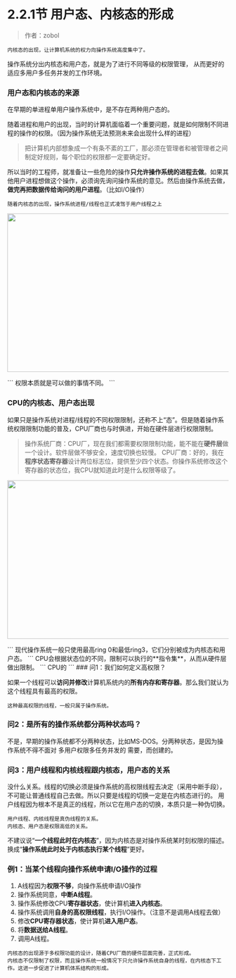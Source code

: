 # 2.2.1节  用户态、内核态的形成

>作者：zobol


```
内核态的出现，让计算机系统的权力向操作系统高度集中了。
```
操作系统分出内核态和用户态，就是为了进行不同等级的权限管理， 从而更好的适应多用户多任务并发的工作环境。
### 用户态和内核态的来源

在早期的单进程单用户操作系统中，是不存在两种用户态的。

随着进程和用户的出现，当时的计算机面临着一个重要问题，就是如何限制不同进程的操作的权限。（因为操作系统无法预测未来会出现什么样的进程）
>把计算机内部想象成一个有条不紊的工厂，那必须在管理者和被管理者之间制定好规则，每个职位的权限都一定要确定好。

所以当时的工程师，就准备让一些危险的操作**只允许操作系统的进程去做**。如果其他用户进程想做这个操作，必须询先询问操作系统的意见。然后由操作系统去做，**做完再把数据传给询问的用户进程**。（比如I/O操作）

```
随着内核态的出现，操作系统进程/线程也正式凌驾于用户线程之上
```
<p align="center"><img width="600" height="360" src="/LearnOperatingSystem/Photo/15.jpg"></p>
```
权限本质就是可以做的事情不同。
```


### CPU的内核态、用户态出现
如果只是操作系统对进程/线程的不同权限限制，还称不上“态”。但是随着操作系统权限限制功能的普及，CPU厂商也与时俱进，开始在硬件层进行权限限制。
>操作系统厂商：CPU厂，现在我们都需要权限限制功能，能不能在**硬件层**做一个设计。软件层做不够安全，速度切换也较慢。
>CPU厂商：好的，我在**程序状态寄存器**设计两位标志位，提供至少四个状态。你操作系统修改这个寄存器的状态位，我CPU就知道此时是什么权限等级了。

<p align="center"><img width="600" height="360" src="/LearnOperatingSystem/Photo/16.jpg"></p>
```
现代操作系统一般只使用最高ring 0和最低ring3，它们分别被成为内核态和用户态。
```
CPU会根据状态位的不同，限制可以执行的**指令集**，从而从硬件层做出限制。
```
CPU的
```
### 问1：我们如何定义高权限？

如果一个线程可以**访问并修改**计算机系统内的**所有内存和寄存器**。那么我们就认为这个线程具有最高的权限。
```
这种最高权限的线程，一般只属于操作系统。
```
### 问2：是所有的操作系统都分两种状态吗？
不是，早期的操作系统都不分两种状态，比如MS-DOS。分两种状态，是因为操作系统不得不面对 多用户权限多任务并发的 需要，而创建的。
### 问3：用户线程和内核线程跟内核态，用户态的关系
没什么关系。线程的切换必须是操作系统的高权限线程去决定（采用中断手段），不可能让普通线程自己去做。所以只要是线程的切换一定是在内核态进行的。
用户线程因为根本不是真正的线程，所以它在用户态的切换，本质只是一种伪切换。
```
用户线程、内核线程是真伪线程的关系。
内核态、用户态是权限高低的关系。
```
不建议说“**一个线程此时在内核态**”，因为内核态是对操作系统某时刻权限的描述。换成“**操作系统此时处于内核态执行某个线程**”更好。

### 例1：当某个线程向操作系统申请I/O操作的过程
1. A线程因为**权限不够**，向操作系统申请I/O操作
2. 操作系统同意，**中断A线程**。
3. 操作系统修改CPU**寄存器状态**，使计算机**进入内核态**。
4. 操作系统调用**自身的高权限线程**，执行I/O操作。（注意不是调用A线程去做）
5. 修改**CPU寄存器状态**，使计算机**进入用户态**。
6. 将**数据送给A线程**。
7. 调用A线程。
```
内核态的出现源于多权限功能的设计，随着CPU厂商的硬件层面完善，正式形成。
内核态不仅限制了权限，而且操作系统一般情况下只允许操作系统自身的线程，在内核态下工作。这进一步促进了计算机体系结构的形成。
```